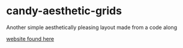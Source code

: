 # candy-aesthetic-grids
Another simple aesthetically pleasing layout made from a code along

[website found here](candy-aesthetic-grids/index.html)
